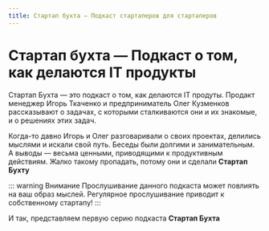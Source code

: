 ```yaml
---
title: Стартап бухта — Подкаст стартаперов для стартаперов
---
```


# Стартап бухта — Подкаст о том, как делаются IT продукты

<ListenLinks spotify="https://open.spotify.com/show/7nEgQaPAmUhPcIU463H9kP" yandex=""/>

Стартап Бухта — это подкаст о том, как делаются IT продуты. Продакт менеджер Игорь Ткаченко и предприниматель Олег Кузменков рассказывают о задачах, с которыми сталкиваются они и их знакомые, и о решениях этих задач.

Когда-то давно Игорь и Олег разговаривали о своих проектах, делились мыслями и искали свой путь. Беседы были долгими и занимательным. А выводы — весьма ценными, приводящими к продуктивным действиям. Жалко такому пропадать, потому они и сделали **Стартап Бухту**

::: warning Внимание
Прослушивание данного подкаста может повлиять на ваш образ мыслей. Регулярное прослушивание приводит к собственному стартапу!
:::

И так, представляем первую серию подкаста **Стартап Бухта**

<BlogPostList
  :pages="$site.pages"
  :page-size="$site.themeConfig.pageSize"
  :start-page="$site.themeConfig.startPage"
/>
